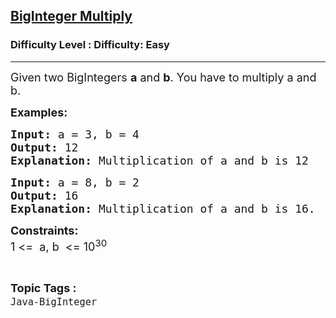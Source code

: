 <h2><a href="https://www.geeksforgeeks.org/problems/biginteger-multiply/1">BigInteger Multiply</a></h2><h3>Difficulty Level : Difficulty: Easy</h3><hr><div class="problems_problem_content__Xm_eO"><p><span style="font-size: 18px;">Given two BigIntegers <strong>a</strong> and <strong>b</strong>. You have to multiply a and b.</span></p>
<p><strong style="font-size: 18px;">Examples:</strong></p>
<pre><span style="font-size: 18px;"><strong>Input: </strong>a = 3, b = 4
<strong>Output: </strong>12
<strong>Explanation: </strong>Multiplication of a and b is 12</span></pre>
<pre><span style="font-size: 18px;"><strong>Input: </strong>a = 8, b = 2 
<strong>Output: </strong>16
<strong>Explanation: </strong>Multiplication of a and b is 16.</span></pre>
<p><span style="font-size: 18px;"><strong>Constraints:</strong><br>1 &lt;= &nbsp;a, b &nbsp;&lt;= 10<sup>30</sup></span></p></div><br><p><span style=font-size:18px><strong>Topic Tags : </strong><br><code>Java-BigInteger</code>&nbsp;